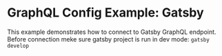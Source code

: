 # GraphQL Config Example: Gatsby

This example demonstrates how to connect to Gatsby GraphQL endpoint.
Before connection meke sure gatsby project is run in dev mode: `gatsby develop`
